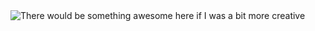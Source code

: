 <div style={
  width: 100%
  height: 15em
  border: 1px solid black
}>
<img src="xxxxx" alt="There would be something awesome here if I was a bit more creative"/>
</div>
<!--
**cifarquhar/cifarquhar** is a ✨ _special_ ✨ repository because its `README.md` (this file) appears on your GitHub profile.

Here are some ideas to get you started:

- 🔭 I’m currently working on ...
- 🌱 I’m currently learning ...
- 👯 I’m looking to collaborate on ...
- 🤔 I’m looking for help with ...
- 💬 Ask me about ...
- 📫 How to reach me: ...
- 😄 Pronouns: ...
- ⚡ Fun fact: ...
-->
